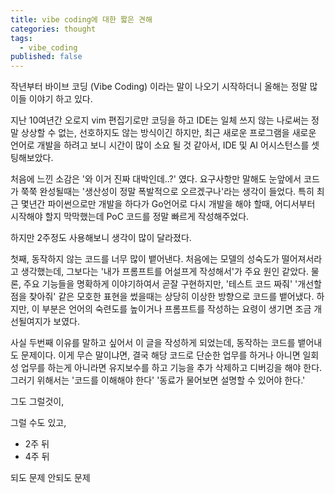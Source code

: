 ```yaml
---
title: vibe coding에 대한 짧은 견해
categories: thought
tags:
  - vibe_coding
published: false
---
```


작년부터 바이브 코딩 (Vibe Coding) 이라는 말이 나오기 시작하더니 올해는 정말 많이들 이야기 하고 있다.

지난 10여년간 오로지 vim 편집기로만 코딩을 하고 IDE는 일체 쓰지 않는 나로써는 정말 상상할 수 없는, 선호하지도 않는 방식이긴 하지만, 최근 새로운 프로그램을 새로운 언어로 개발을 하려고 보니 시간이 많이 소요 될 것 같아서, IDE 및 AI 어시스턴스를 셋팅해보았다.

처음에 느낀 소감은 '와 이거 진짜 대박인데..?' 였다. 요구사항만 말해도 눈앞에서 코드가 쭉쭉 완성될때는 '생산성이 정말 폭발적으로 오르겠구나'라는 생각이 들었다. 특히 최근 몇년간 파이썬으로만 개발을 하다가 Go언어로 다시 개발을 해야 할때, 어디서부터 시작해야 할지 막막했는데 PoC 코드를 정말 빠르게 작성해주었다.

하지만 2주정도 사용해보니 생각이 많이 달라졌다.

첫째, 동작하지 않는 코드를 너무 많이 뱉어낸다. 처음에는 모델의 성숙도가 떨어져서라고 생각했는데, 그보다는 '내가 프롬프트를 어설프게 작성해서'가 주요 원인 같았다. 물론, 주요 기능들을 명확하게 이야기하여서 곧잘 구현하지만, '테스트 코드 짜줘' '개선할 점을 찾아줘' 같은 모호한 표현을 썼을때는 상당히 이상한 방향으로 코드를 뱉어냈다. 하지만, 이 부분은 언어의 숙련도를 높이거나 프롬프트를 작성하는 요령이 생기면 조금 개선될여지가 보였다.

사실 두번째 이유를 말하고 싶어서 이 글을 작성하게 되었는데, 동작하는 코드를 뱉어내도 문제이다. 이게 무슨 말이냐면, 결국 해당 코드로 단순한 업무를 하거나 아니면 일회성 업무를 하는게 아니라면 유지보수를 하고 기능을 추가 삭제하고 디버깅을 해야 한다. 그러기 위해서는 '코드를 이해해야 한다' '동료가 물어보면 설명할 수 있어야 한다.'

그도 그럴것이, 

그럴 수도 있고, 


- 2주 뒤
- 4주 뒤

되도 문제
안되도 문제

